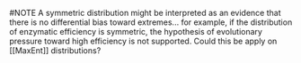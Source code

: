  #NOTE A symmetric distribution might be interpreted as an evidence that there is no differential bias toward extremes... for example, if the distribution of enzymatic efficiency is symmetric, the hypothesis of evolutionary pressure toward high efficiency is not supported.   Could this be apply on [[MaxEnt]] distributions?